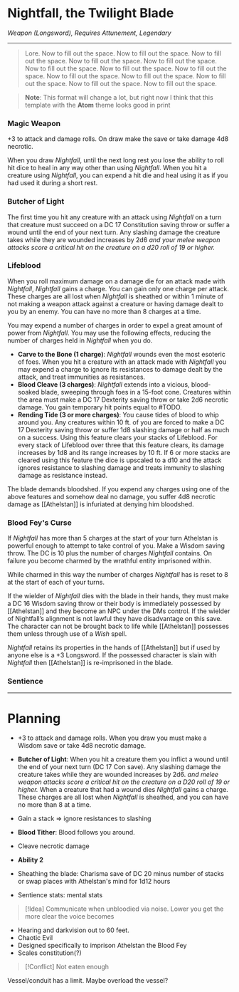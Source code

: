 # Nightfall, the Twilight Blade

*Weapon (Longsword), Requires Attunement, Legendary*



---
> Lore. Now to fill out the space. Now to fill out the space. Now to fill out the space. Now to fill out the space. Now to fill out the space. Now to fill out the space. Now to fill out the space. Now to fill out the space. Now to fill out the space. Now to fill out the space. Now to fill out the space. Now to fill out the space. Now to fill out the space. 


> **Note**: This format will change a lot, but right now I think that this template with the **Atom** theme looks good in print

### Magic Weapon
+3 to attack and damage rolls. On draw make the save or take damage 4d8 necrotic. 

When you draw *Nightfall*, until the next long rest you lose the ability to roll hit dice to heal in any way other than using *Nightfall*. When you hit a creature using *Nightfall*, you can expend a hit die and heal using it as if you had used it during a short rest.

### Butcher of Light
The first time you hit any creature with an attack using *Nightfall* on a turn that creature must succeed on a DC 17 Constitution saving throw or suffer a wound until the end of your next turn. Any slashing damage the creature takes while they are wounded increases by 2d6 *and your melee weapon attacks score a critical hit on the creature on a d20 roll of 19 or higher.*

### Lifeblood
When you roll maximum damage on a damage die for an attack made with *Nightfall*, *Nightfall* gains a charge. You can gain only one charge per attack. These charges are all lost when *Nightfall* is sheathed or within 1 minute of not making a weapon attack against a creature or having damage dealt to you by an enemy. You can have no more than 8 charges at a time.

You may expend a number of charges in order to expel a great amount of power from *Nightfall*. You may use the following effects, reducing the number of charges held in *Nightfall* when you do.

- **Carve to the Bone (1 charge)**: *Nightfall* wounds even the most esoteric of foes. When you hit a creature with an attack made with *Nightfall* you may expend a charge to ignore its resistances to damage dealt by the attack, and treat immunities as resistances.
- **Blood Cleave (3 charges)**: _Nightfall_ extends into a vicious, blood-soaked blade, sweeping through foes in a 15-foot cone. Creatures within the area must make a DC 17 Dexterity saving throw or take 2d6 necrotic damage. You gain temporary hit points equal to #TODO. 
- **Rending Tide (3 or more charges)**: You cause tides of blood to whip around you. Any creatures within 10 ft. of you are forced to make a DC 17 Dexterity saving throw or suffer 1d8 slashing damage or half as much on a success. Using this feature clears your stacks of Lifeblood. For every stack of Lifeblood over three that this feature clears, its damage increases by 1d8 and its range increases by 10 ft. If 6 or more stacks are cleared using this feature the dice is upscaled to a d10 and the attack ignores resistance to slashing damage and treats immunity to slashing damage as resistance instead.

The blade demands bloodshed. If you expend any charges using one of the above features and somehow deal no damage, you suffer 4d8 necrotic damage as [[Athelstan]] is infuriated at denying him bloodshed.

### Blood Fey's Curse
If *Nightfall* has more than 5 charges at the start of your turn Athelstan is powerful enough to attempt to take control of you. Make a Wisdom saving throw. The DC is 10 plus the number of charges *Nightfall* contains. On failure you become charmed by the wrathful entity imprisoned within.

While charmed in this way the number of charges *Nightfall* has is reset to 8 at the start of each of your turns. 

If the wielder of *Nightfall* dies with the blade in their hands, they must make a DC 16 Wisdom saving throw or their body is immediately possessed by [[Athelstan]] and they become an NPC under the DMs control. If the wielder of Nightfall’s alignment is not lawful they have disadvantage on this save. The character can not be brought back to life while [[Athelstan]] possesses them unless through use of a *Wish* spell.

*Nightfall* retains its properties in the hands of [[Athelstan]] but if used by anyone else is a +3 Longsword. If the possessed character is slain with *Nightfall* then [[Athelstan]] is re-imprisoned in the blade.
### Sentience

---


# Planning
- +3 to attack and damage rolls. When you draw you must make a Wisdom save or take 4d8 necrotic damage.
- **Butcher of Light**: When you hit a creature them you inflict a wound until the end of your next turn (DC 17 Con save). Any slashing damage the creature takes while they are wounded increases by 2d6. *and melee weapon attacks score a critical hit on the creature on a D20 roll of 19 or higher.* When a creature that had a wound dies *Nightfall* gains a charge. These charges are all lost when *Nightfall* is sheathed, and you can have no more than 8 at a time.
- Gain a stack => ignore resistances to slashing
- **Blood Tither**: Blood follows you around.
- Cleave necrotic damage


- **Ability 2** 
- Sheathing the blade: Charisma save of DC 20 minus number of stacks or swap places with Athelstan's mind for 1d12 hours
- Sentience stats: mental stats

>[!Idea]
>Communicate when unbloodied via noise. Lower you get the more clear the voice becomes

- Hearing and darkvision out to 60 feet.
- Chaotic Evil
- Designed specifically to imprison Athelstan the Blood Fey
- Scales constitution(?)

>[!Conflict]
>Not eaten enough


Vessel/conduit has a limit. Maybe overload the vessel?